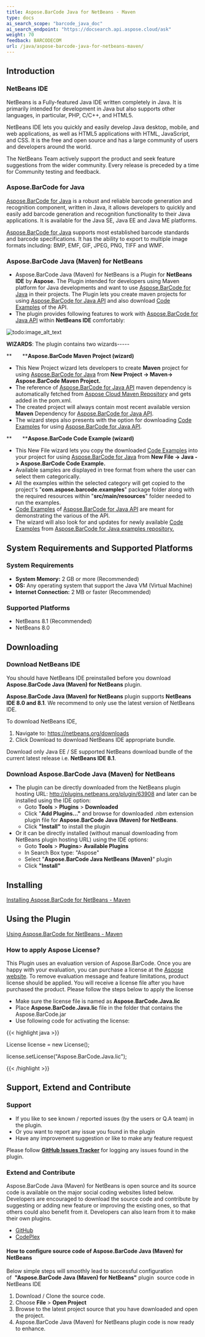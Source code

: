```yaml
---
title: Aspose.BarCode Java for NetBeans - Maven
type: docs
ai_search_scope: "barcode_java_doc"
ai_search_endpoint: "https://docsearch.api.aspose.cloud/ask"
weight: 70
feedback: BARCODECOM
url: /java/aspose-barcode-java-for-netbeans-maven/
---
```


## **Introduction**
### **NetBeans IDE**
NetBeans is a Fully-featured Java IDE written completely in Java. It is primarily intended for development in Java but also supports other languages, in particular, PHP, C/C++, and HTML5.

NetBeans IDE lets you quickly and easily develop Java desktop, mobile, and web applications, as well as HTML5 applications with HTML, JavaScript, and CSS. It is the free and open source and has a large community of users and developers around the world.

The NetBeans Team actively support the product and seek feature suggestions from the wider community. Every release is preceded by a time for Community testing and feedback.
### **Aspose.BarCode for Java**
[Aspose.BarCode for Java](http://www.aspose.com/java/barcode-component.aspx) is a robust and reliable barcode generation and recognition component, written in Java, it allows developers to quickly and easily add barcode generation and recognition functionality to their Java applications. It is available for the Java SE, Java EE and Java ME platforms.

[Aspose.BarCode for Java](http://www.aspose.com/java/barcode-component.aspx) supports most established barcode standards and barcode specifications. It has the ability to export to multiple image formats including: BMP, EMF, GIF, JPEG, PNG, TIFF and WMF.
### **Aspose.BarCode Java (Maven) for NetBeans**
- Aspose.BarCode Java (Maven) for NetBeans is a Plugin for **NetBeans IDE** by **Aspose.** The Plugin intended for developers using Maven platform for Java developments and want to use [Aspose.BarCode for Java](http://www.aspose.com/java/powerpoint-component.aspx) in their projects. The Plugin lets you create maven projects for using [Aspose.BarCode for Java API](http://www.aspose.com/java/powerpoint-component.aspx) and also download [Code Examples](https://github.com/aspose-barcode/Aspose.BarCode-for-Java/tree/master/Examples) of the API. 
- The plugin provides following features to work with [Aspose.BarCode for Java API](http://www.aspose.com/java/powerpoint-component.aspx) within **NetBeans IDE** comfortably: 

![todo:image_alt_text](http://i.imgur.com/KWKGljg.png)


**WIZARDS**:
The plugin contains two wizards-----

**       ****Aspose.BarCode Maven Project (wizard)**

- This New Project wizard lets developers to create **Maven** project for using [Aspose.BarCode for Java](http://www.aspose.com/java/powerpoint-component.aspx) from **New Project -> Maven-> Aspose.BarCode Maven Project.**
- The reference of [Aspose.BarCode for Java API](http://www.aspose.com/java/powerpoint-component.aspx) maven dependency is automatically fetched from [Aspose Cloud Maven Repository](https://repository.aspose.com/webapp/#/artifacts/browse/tree/General/repo/com/aspose/aspose-barcode) and gets added in the pom.xml.
- The created project will always contain most recent available version **Maven** Dependency for [Aspose.BarCode for Java API](http://www.aspose.com/java/powerpoint-component.aspx).
- The wizard steps also presents with the option for downloading [Code Examples](https://github.com/aspose-barcode/Aspose.BarCode-for-Java/tree/master/Examples) for using [Aspose.BarCode for Java API](http://www.aspose.com/java/powerpoint-component.aspx).

**       ****Aspose.BarCode Code Example (wizard)**

- This New File wizard lets you copy the downloaded [Code Examples](https://github.com/aspose-barcode/Aspose.BarCode-for-Java/tree/master/Examples) into your project for using [Aspose.BarCode for Java](http://www.aspose.com/java/powerpoint-component.aspx) from **New File -> Java -> Aspose.BarCode Code Example.** 
- Available samples are displayed in tree format from where the user can select them categorically.
- All the examples within the selected category will get copied to the project's "**com.aspose.barcode.examples**" package folder along with the required resources within "**src/main/resources**" folder needed to run the examples.
- [Code Examples](https://github.com/aspose-barcode/Aspose.BarCode-for-Java/tree/master/Examples) of [Aspose.BarCode for Java API](http://www.aspose.com/java/powerpoint-component.aspx) are meant for demonstrating the various of the API.
- The wizard will also look for and updates for newly available [Code Examples](https://github.com/aspose-barcode/Aspose.BarCode-for-Java/tree/master/Examples) from [Aspose.BarCode for Java examples repository.](https://github.com/aspose-barcode/Aspose.BarCode-for-Java/tree/master/Examples)
## **System Requirements and Supported Platforms**
### **System Requirements**
- **System Memory:** 2 GB or more (Recommended)
- **OS:** Any operating system that support the Java VM (Virtual Machine)
- **Internet Connection:** 2 MB or faster (Recommended)
### **Supported Platforms**
- NetBeans 8.1 (Recommended)
- NetBeans 8.0
## **Downloading**
### **Download NetBeans IDE**
You should have NetBeans IDE preinstalled before you download **Aspose.BarCode Java (Maven) for NetBeans** plugin.

**Aspose.BarCode Java (Maven) for NetBeans** plugin supports **NetBeans IDE 8.0 and 8.1**. We recommend to only use the latest version of NetBeans IDE.

To download NetBeans IDE,

1. Navigate to: <https://netbeans.org/downloads>
1. Click Download to download NetBeans IDE appropriate bundle. 

Download only Java EE / SE supported NetBeans download bundle of the current latest release i.e. **NetBeans IDE 8.1**.
### **Download Aspose.BarCode Java (Maven) for NetBeans**
- The plugin can be directly downloaded from the NetBeans plugin hosting URL: <http://plugins.netbeans.org/plugin/63908>
  and later can be installed using the IDE option:
  - Goto **Tools** > **Plugins** > **Downloaded**
  - Click "**Add Plugins..."** and browse for downloaded .nbm extension plugin file for **Aspose.BarCode Java (Maven) for NetBeans**.
  - Click **"Install"** to install the plugin
- Or it can be directly installed (without manual downloading from NetBeans plugin hosting URL) using the IDE options:
  - Goto **Tools** > **Plugins**> **Available Plugins**
  - In Search Box type: "Aspose"
  - Select "**Aspose.BarCode Java NetBeans (Maven)**" plugin
  - Click **"Install"**
## **Installing**
[Installing Aspose.BarCode for NetBeans - Maven](http://www.aspose.com/docs/display/barcodejava/Installing+and+Using+Aspose.BarCode+for+NetBeans+-+Maven#InstallingandUsingAspose.BarCodeforNetBeans-Maven-Installing)
## **Using the Plugin**
[Using Aspose.BarCode for NetBeans - Maven](http://www.aspose.com/docs/display/barcodejava/Installing+and+Using+Aspose.BarCode+for+NetBeans+-+Maven#InstallingandUsingAspose.BarCodeforNetBeans-Maven-Using)
### **How to apply Aspose License?**
This Plugin uses an evaluation version of Aspose.BarCode. Once you are happy with your evaluation, you can purchase a license at the [Aspose website](http://www.aspose.com/purchase/default.aspx).
To remove evaluation message and feature limitations, product license should be applied. You will receive a license file after you have purchased the product. Please follow the steps below to apply the license

- Make sure the license file is named as **Aspose.BarCode.Java.lic**
- Place **Aspose.BarCode.Java.lic** file in the folder that contains the Aspose.BarCode.jar
- Use following code for activating the license:

{{< highlight java >}}

 License license = new License();

license.setLicense("Aspose.BarCode.Java.lic");

{{< /highlight >}}
## **Support, Extend and Contribute**
### **Support**
- If you like to see known / reported issues (by the users or Q.A team) in the plugin.
- Or you want to report any issue you found in the plugin
- Have any improvement suggestion or like to make any feature request

Please follow [**GitHub Issues Tracker**](https://github.com/aspose-barcode/Aspose.BarCode-for-Java/issues) for logging any issues found in the plugin.
### **Extend and Contribute**
Aspose.BarCode Java (Maven) for NetBeans is open source and its source code is available on the major social coding websites listed below. Developers are encouraged to download the source code and contribute by suggesting or adding new feature or improving the existing ones, so that others could also benefit from it. Developers can also learn from it to make their own plugins.

- [GitHub](https://github.com/aspose-barcode/Aspose.BarCode-for-Java/tree/master/Plugins/Aspose.BarCode%20Java%20\(Maven\)%20for%20NetBeans)
- [CodePlex](https://asposebarcodejavanetbeans.codeplex.com/)
#### **How to configure source code of Aspose.BarCode Java (Maven) for NetBeans**
Below simple steps will smoothly lead to successful configuration of  **"Aspose.BarCode Java (Maven) for NetBeans"** plugin  source code in NetBeans IDE

1. Download / Clone the source code.
1. Choose **File** > **Open Project**
1. Browse to the latest project source that you have downloaded and open the project.
1. Aspose.BarCode Java (Maven) for NetBeans plugin code is now ready to enhance.
